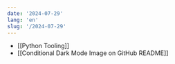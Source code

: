 ```yaml
---
date: '2024-07-29'
lang: 'en'
slug: '/2024-07-29'
---
```


- [[Python Tooling]]
- [[Conditional Dark Mode Image on GitHub README]]
